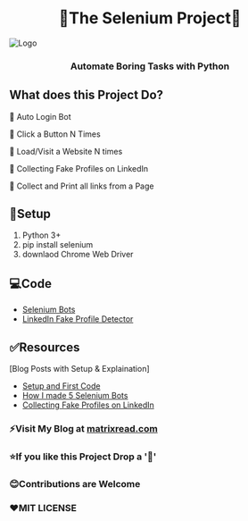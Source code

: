 <h1 align="center">
	🤖The Selenium Project🐍
</h1>

![Logo](https://github.com/AbhiramReddyD/The-Selenium-Project/blob/master/automate.png)
<h3 align="center">
	Automate Boring Tasks with Python
</h3>

## What does this Project Do?

🔰 Auto Login Bot

🔰 Click a Button N Times

🔰 Load/Visit a Website N times

🔰 Collecting Fake Profiles on LinkedIn

🔰 Collect and Print all links from a Page

## 🚀Setup
1. Python 3+
2. pip install selenium
3. downlaod Chrome Web Driver  

## 💻Code
* <a href="https://github.com/AbhiramReddyD/The-Selenium-Project/blob/master/01_Selenium_Bots.ipynb">Selenium Bots</a>
* <a href="https://github.com/AbhiramReddyD/The-Selenium-Project/blob/master/02_LinkedIn_Fake_Profile_Collector.ipynb">LinkedIn Fake Profile Detector</a>

## ✅Resources 
[Blog Posts with Setup & Explaination]
* <a href="https://matrixread.com/program-to-click-a-button-n-times/">Setup and First Code</a>
* <a href="https://matrixread.com/how-i-made-5-selenium-bots/">How I made 5 Selenium Bots</a>
* <a href="https://matrixread.com/collecting-fake-profiles-on-linkedin/">Collecting Fake Profiles on LinkedIn</a>

### ⚡Visit My Blog at [matrixread.com](https://matrixread.com/)
### ⭐If you like this Project Drop a '🌟' 
### 😊Contributions are Welcome
### ❤️MIT LICENSE
